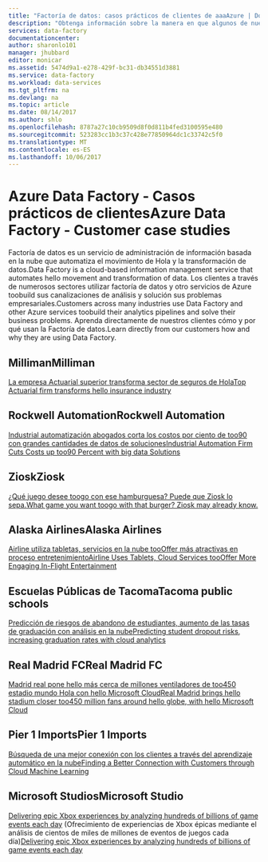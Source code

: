 ```yaml
---
title: "Factoría de datos: casos prácticos de clientes de aaaAzure | Documentos de Microsoft"
description: "Obtenga información sobre la manera en que algunos de nuestros clientes han venido utilizando la Factoría de datos de Azure."
services: data-factory
documentationcenter: 
author: sharonlo101
manager: jhubbard
editor: monicar
ms.assetid: 5474d9a1-e278-429f-bc31-db34551d3881
ms.service: data-factory
ms.workload: data-services
ms.tgt_pltfrm: na
ms.devlang: na
ms.topic: article
ms.date: 08/14/2017
ms.author: shlo
ms.openlocfilehash: 8787a27c10cb9509d8f0d811b4fed3100595e480
ms.sourcegitcommit: 523283cc1b3c37c428e77850964dc1c33742c5f0
ms.translationtype: MT
ms.contentlocale: es-ES
ms.lasthandoff: 10/06/2017
---
```

# <a name="azure-data-factory---customer-case-studies"></a><span data-ttu-id="f921d-103">Azure Data Factory - Casos prácticos de clientes</span><span class="sxs-lookup"><span data-stu-id="f921d-103">Azure Data Factory - Customer case studies</span></span>
<span data-ttu-id="f921d-104">Factoría de datos es un servicio de administración de información basada en la nube que automatiza el movimiento de Hola y la transformación de datos.</span><span class="sxs-lookup"><span data-stu-id="f921d-104">Data Factory is a cloud-based information management service that automates hello movement and transformation of data.</span></span> <span data-ttu-id="f921d-105">Los clientes a través de numerosos sectores utilizar factoría de datos y otro servicios de Azure toobuild sus canalizaciones de análisis y solución sus problemas empresariales.</span><span class="sxs-lookup"><span data-stu-id="f921d-105">Customers across many industries use Data Factory and other Azure services toobuild their analytics pipelines and solve their business problems.</span></span>  <span data-ttu-id="f921d-106">Aprenda directamente de nuestros clientes cómo y por qué usan la Factoría de datos.</span><span class="sxs-lookup"><span data-stu-id="f921d-106">Learn directly from our customers how and why they are using Data Factory.</span></span>

## <a name="milliman"></a><span data-ttu-id="f921d-107">Milliman</span><span class="sxs-lookup"><span data-stu-id="f921d-107">Milliman</span></span>
[<span data-ttu-id="f921d-108">La empresa Actuarial superior transforma sector de seguros de Hola</span><span class="sxs-lookup"><span data-stu-id="f921d-108">Top Actuarial firm transforms hello insurance industry</span></span>](https://customers.microsoft.com/Pages/CustomerStory.aspx?recid=20096)

## <a name="rockwell-automation"></a><span data-ttu-id="f921d-109">Rockwell Automation</span><span class="sxs-lookup"><span data-stu-id="f921d-109">Rockwell Automation</span></span>
[<span data-ttu-id="f921d-110">Industrial automatización abogados corta los costos por ciento de too90 con grandes cantidades de datos de soluciones</span><span class="sxs-lookup"><span data-stu-id="f921d-110">Industrial Automation Firm Cuts Costs up too90 Percent with big data Solutions</span></span>](https://customers.microsoft.com/Pages/CustomerStory.aspx?recid=18356)

## <a name="ziosk"></a><span data-ttu-id="f921d-111">Ziosk</span><span class="sxs-lookup"><span data-stu-id="f921d-111">Ziosk</span></span>
[<span data-ttu-id="f921d-112">¿Qué juego desee toogo con ese hamburguesa? Puede que Ziosk lo sepa.</span><span class="sxs-lookup"><span data-stu-id="f921d-112">What game you want toogo with that burger? Ziosk may already know.</span></span>](https://customers.microsoft.com/Pages/CustomerStory.aspx?recid=18294)

## <a name="alaska-airlines"></a><span data-ttu-id="f921d-113">Alaska Airlines</span><span class="sxs-lookup"><span data-stu-id="f921d-113">Alaska Airlines</span></span>
[<span data-ttu-id="f921d-114">Airline utiliza tabletas, servicios en la nube tooOffer más atractivas en proceso entretenimiento</span><span class="sxs-lookup"><span data-stu-id="f921d-114">Airline Uses Tablets, Cloud Services tooOffer More Engaging In-Flight Entertainment</span></span>](https://customers.microsoft.com/Pages/CustomerStory.aspx?recid=19357)

## <a name="tacoma-public-schools"></a><span data-ttu-id="f921d-115">Escuelas Públicas de Tacoma</span><span class="sxs-lookup"><span data-stu-id="f921d-115">Tacoma public schools</span></span>
[<span data-ttu-id="f921d-116">Predicción de riesgos de abandono de estudiantes, aumento de las tasas de graduación con análisis en la nube</span><span class="sxs-lookup"><span data-stu-id="f921d-116">Predicting student dropout risks, increasing graduation rates with cloud analytics</span></span>](https://customers.microsoft.com/Pages/CustomerStory.aspx?recid=20703)

## <a name="real-madrid-fc"></a><span data-ttu-id="f921d-117">Real Madrid FC</span><span class="sxs-lookup"><span data-stu-id="f921d-117">Real Madrid FC</span></span>
[<span data-ttu-id="f921d-118">Madrid real pone hello más cerca de millones ventiladores de too450 estadio mundo Hola con hello Microsoft Cloud</span><span class="sxs-lookup"><span data-stu-id="f921d-118">Real Madrid brings hello stadium closer too450 million fans around hello globe, with hello Microsoft Cloud</span></span>](https://customers.microsoft.com/Pages/CustomerStory.aspx?recid=20522)

## <a name="pier-1-imports"></a><span data-ttu-id="f921d-119">Pier 1 Imports</span><span class="sxs-lookup"><span data-stu-id="f921d-119">Pier 1 Imports</span></span>
[<span data-ttu-id="f921d-120">Búsqueda de una mejor conexión con los clientes a través del aprendizaje automático en la nube</span><span class="sxs-lookup"><span data-stu-id="f921d-120">Finding a Better Connection with Customers through Cloud Machine Learning</span></span>](https://customers.microsoft.com/Pages/CustomerStory.aspx?recid=11257)

## <a name="microsoft-studio"></a><span data-ttu-id="f921d-121">Microsoft Studios</span><span class="sxs-lookup"><span data-stu-id="f921d-121">Microsoft Studio</span></span>
<span data-ttu-id="f921d-122">[Delivering epic Xbox experiences by analyzing hundreds of billions of game events each day](https://customers.microsoft.com/en-us/story/xboxunlimited) (Ofrecimiento de experiencias de Xbox épicas mediante el análisis de cientos de miles de millones de eventos de juegos cada día)</span><span class="sxs-lookup"><span data-stu-id="f921d-122">[Delivering epic Xbox experiences by analyzing hundreds of billions of game events each day](https://customers.microsoft.com/en-us/story/xboxunlimited)</span></span>

